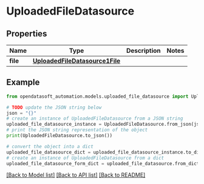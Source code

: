 # UploadedFileDatasource


## Properties

Name | Type | Description | Notes
------------ | ------------- | ------------- | -------------
**file** | [**UploadedFileDatasource1File**](UploadedFileDatasource1File.md) |  | 

## Example

```python
from opendatasoft_automation.models.uploaded_file_datasource import UploadedFileDatasource

# TODO update the JSON string below
json = "{}"
# create an instance of UploadedFileDatasource from a JSON string
uploaded_file_datasource_instance = UploadedFileDatasource.from_json(json)
# print the JSON string representation of the object
print(UploadedFileDatasource.to_json())

# convert the object into a dict
uploaded_file_datasource_dict = uploaded_file_datasource_instance.to_dict()
# create an instance of UploadedFileDatasource from a dict
uploaded_file_datasource_form_dict = uploaded_file_datasource.from_dict(uploaded_file_datasource_dict)
```
[[Back to Model list]](../README.md#documentation-for-models) [[Back to API list]](../README.md#documentation-for-api-endpoints) [[Back to README]](../README.md)


